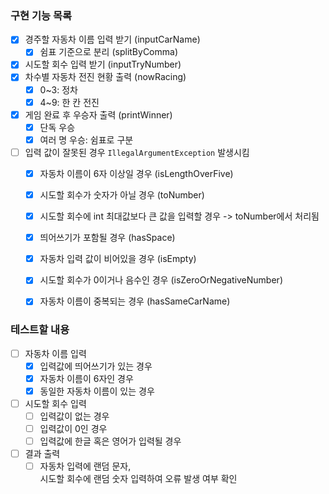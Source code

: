 ### 구현 기능 목록
- [x] 경주할 자동차 이름 입력 받기 (inputCarName)
  - [x] 쉼표 기준으로 분리 (splitByComma)
- [x] 시도할 회수 입력 받기 (inputTryNumber)
- [x] 차수별 자동차 전진 현황 출력 (nowRacing)
  - [x] 0~3: 정차
  - [x] 4~9: 한 칸 전진
- [x] 게임 완료 후 우승자 출력 (printWinner)
  - [x] 단독 우승
  - [x] 여러 명 우승: 쉼표로 구분
- [ ] 입력 값이 잘못된 경우 `IllegalArgumentException` 발생시킴
  - [x] 자동차 이름이 6자 이상일 경우 (isLengthOverFive)
  - [x] 시도할 회수가 숫자가 아닐 경우 (toNumber) 
  - [x] 시도할 회수에 int 최대값보다 큰 값을 입력할 경우 -> toNumber에서 처리됨
  - [x] 띄어쓰기가 포함될 경우 (hasSpace)
  - [x] 자동차 입력 값이 비어있을 경우 (isEmpty)
  - [x] 시도할 회수가 0이거나 음수인 경우 (isZeroOrNegativeNumber)  
  - [x] 자동차 이름이 중복되는 경우 (hasSameCarName)
  

### 테스트할 내용
-[ ] 자동차 이름 입력
  - [x] 입력값에 띄어쓰기가 있는 경우
  - [x] 자동차 이름이 6자인 경우
  - [x] 동일한 자동차 이름이 있는 경우  
- [ ] 시도할 회수 입력
  - [ ] 입력값이 없는 경우
  - [ ] 입력값이 0인 경우
  - [ ] 입력값에 한글 혹은 영어가 입력될 경우
- [ ] 결과 출력
  - [ ] 자동차 입력에 랜덤 문자,   
    시도할 회수에 랜덤 숫자 입력하여 오류 발생 여부 확인